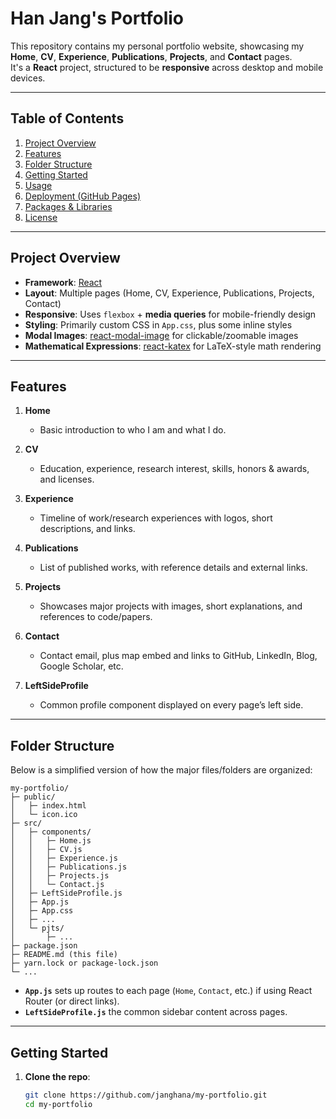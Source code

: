 # Han Jang's Portfolio

This repository contains my personal portfolio website, showcasing my **Home**, **CV**, **Experience**, **Publications**, **Projects**, and **Contact** pages.  
It's a **React** project, structured to be **responsive** across desktop and mobile devices.

---

## Table of Contents

1. [Project Overview](#project-overview)  
2. [Features](#features)  
3. [Folder Structure](#folder-structure)  
4. [Getting Started](#getting-started)  
5. [Usage](#usage)  
6. [Deployment (GitHub Pages)](#deployment-github-pages)  
7. [Packages & Libraries](#packages--libraries)  
8. [License](#license)

---

## Project Overview

- **Framework**: [React](https://reactjs.org/)  
- **Layout**: Multiple pages (Home, CV, Experience, Publications, Projects, Contact)  
- **Responsive**: Uses `flexbox` + **media queries** for mobile-friendly design  
- **Styling**: Primarily custom CSS in `App.css`, plus some inline styles  
- **Modal Images**: [react-modal-image](https://www.npmjs.com/package/react-modal-image) for clickable/zoomable images  
- **Mathematical Expressions**: [react-katex](https://www.npmjs.com/package/react-katex) for LaTeX-style math rendering  

---

## Features

1. **Home**  
   - Basic introduction to who I am and what I do.

2. **CV**  
   - Education, experience, research interest, skills, honors & awards, and licenses.

3. **Experience**  
   - Timeline of work/research experiences with logos, short descriptions, and links.

4. **Publications**  
   - List of published works, with reference details and external links.

5. **Projects**  
   - Showcases major projects with images, short explanations, and references to code/papers.

6. **Contact**  
   - Contact email, plus map embed and links to GitHub, LinkedIn, Blog, Google Scholar, etc.

7. **LeftSideProfile**  
   - Common profile component displayed on every page’s left side.

---

## Folder Structure

Below is a simplified version of how the major files/folders are organized:

```plaintext
my-portfolio/
├─ public/
│   ├─ index.html
│   └─ icon.ico
├─ src/
│   ├─ components/
│   │   ├─ Home.js
│   │   ├─ CV.js
│   │   ├─ Experience.js
│   │   ├─ Publications.js
│   │   ├─ Projects.js
│   │   └─ Contact.js
│   ├─ LeftSideProfile.js
│   ├─ App.js
│   ├─ App.css
│   ├─ ...
│   └─ pjts/
│       ├─ ...
├─ package.json
├─ README.md (this file)
├─ yarn.lock or package-lock.json
└─ ...
```

- **`App.js`** sets up routes to each page (`Home`, `Contact`, etc.) if using React Router (or direct links).
- **`LeftSideProfile.js`** the common sidebar content across pages.

---

## Getting Started

1. **Clone the repo**:
   ```bash
   git clone https://github.com/janghana/my-portfolio.git
   cd my-portfolio
